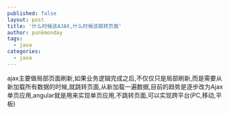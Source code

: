 ```yaml
---
published: false
layout: post
title: '什么时候该AJAX,什么时候该跳转页面'
author: punkmonday
tags:
  - java
categories:
  - java
---
```

ajax主要做局部页面刷新,如果业务逻辑完成之后,不仅仅只是局部刷新,而是需要从新加载所有数据的时候,就跳转页面,从新加载一遍数据,目前的趋势是逐步改为Ajax单页应用,angular就是用来实现单页应用,不跳转页面,可以实现跨平台(PC,移动,平板)

